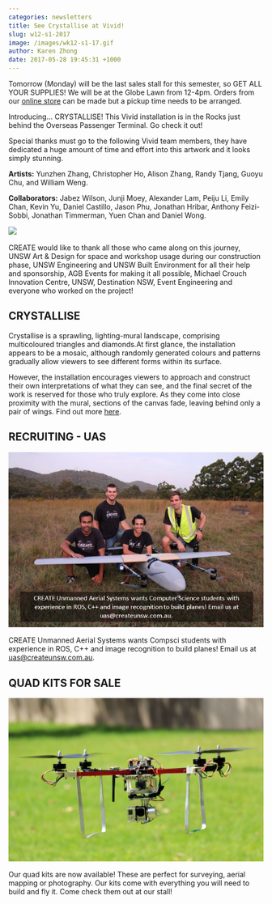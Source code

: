 ```yaml
---
categories: newsletters
title: See Crystallise at Vivid!
slug: w12-s1-2017
image: /images/wk12-s1-17.gif
author: Karen Zhong
date: 2017-05-28 19:45:31 +1000
---
```


Tomorrow (Monday) will be the last sales stall for this semester, so GET ALL YOUR SUPPLIES! We will be at the Globe Lawn from 12-4pm. Orders from our [online store](http://www.createunsw.com.au/store/) can be made but a pickup time needs to be arranged.

Introducing... CRYSTALLISE! This Vivid installation is in the Rocks just behind the Overseas Passenger Terminal. Go check it out!

Special thanks must go to the following Vivid team members, they have dedicated a huge amount of time and effort into this artwork and it looks simply stunning.

**Artists:** Yunzhen Zhang, Christopher Ho, Alison Zhang, Randy Tjang, Guoyu Chu, and William Weng.

**Collaborators:** Jabez Wilson, Junji Moey, Alexander Lam, Peiju Li, Emily Chan, Kevin Yu, Daniel Castillo, Jason Phu, Jonathan Hribar, Anthony Feizi-Sobbi, Jonathan Timmerman, Yuen Chan and Daniel Wong.

<img src="/images/wk12-s1-17.gif" class="contentimg">

CREATE would like to thank all those who came along on this journey, UNSW Art & Design for space and workshop usage during our construction phase, UNSW Engineering and UNSW Built Environment for all their help and sponsorship, AGB Events for making it all possible, Michael Crouch Innovation Centre, UNSW, Destination NSW, Event Engineering and everyone who worked on the project!

## CRYSTALLISE
Crystallise is a sprawling, lighting-mural landscape, comprising multicoloured triangles and diamonds.At first glance, the installation appears to be a mosaic, although randomly generated colours and patterns gradually allow viewers to see different forms within its surface.

However, the installation encourages viewers to approach and construct their own interpretations of what they can see, and the final secret of the work is reserved for those who truly explore. As they come into close proximity with the mural, sections of the canvas fade, leaving behind only a pair of wings. Find out more [here](https://www.vividsydney.com/event/light/crystallise).


## RECRUITING - UAS

<img src="/images/uas-1.jpg" class="contentimg" alt="CREATE UAS">

CREATE Unmanned Aerial Systems wants Compsci students with experience in ROS, C++ and image recognition to build planes! Email us at uas@createunsw.com.au.

## QUAD KITS FOR SALE

<img src="/images/quad.jpg" class="contentimg" alt="Quadcopters">

Our quad kits are now available! These are perfect for surveying, aerial mapping or photography. Our kits come with everything you will need to build and fly it. Come check them out at our stall!
